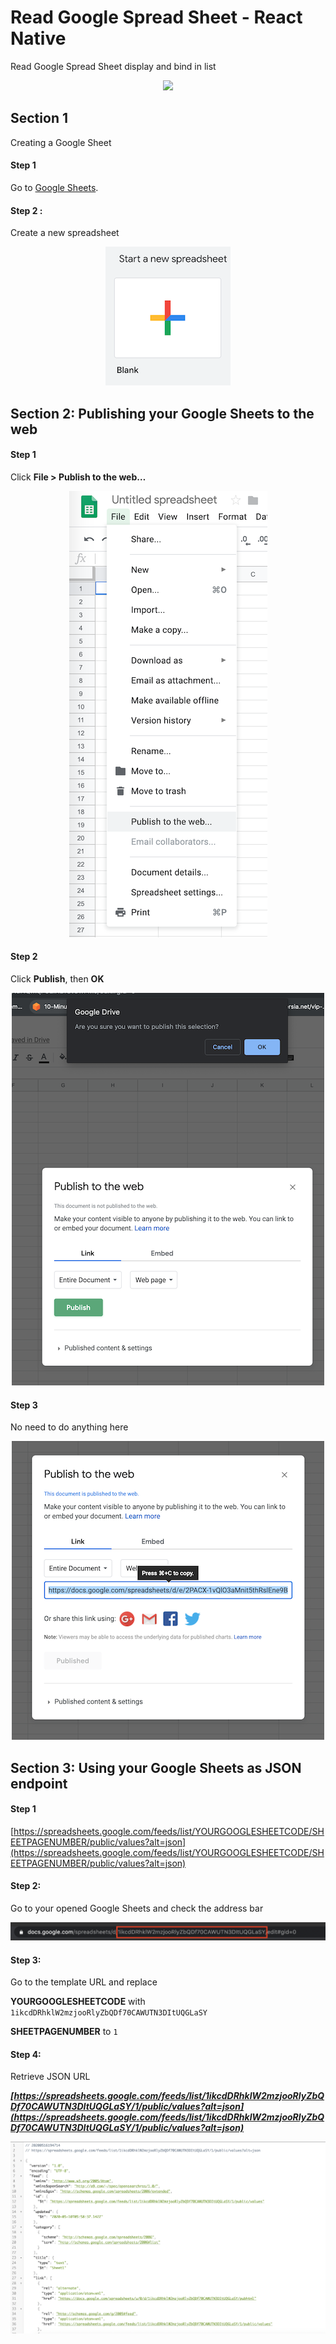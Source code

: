 # Read Google Spread Sheet - React Native 

Read Google Spread Sheet display and bind in list

<p align="center">
  <img src="https://github.com/MehulKK/React_Native_Read_Google_Sheet/blob/master/image/demo.gif">
</p>

## Section 1
Creating a Google Sheet

####  Step 1 
Go to [Google Sheets](https://docs.google.com/spreadsheets/u/0/).

#### Step 2 : 
Create a new spreadsheet

<p align="center">
  <img src="https://github.com/MehulKK/React_Native_Read_Google_Sheet/blob/master/image/create.png">
</p>

## Section 2: Publishing your Google Sheets to the web

####  Step 1 
Click **File > Publish to the web…**

<p align="center">
  <img src="https://github.com/MehulKK/React_Native_Read_Google_Sheet/blob/master/image/file.png">
</p>

#### Step 2
Click **Publish**, then **OK**

<p align="center">
  <img src="https://github.com/MehulKK/React_Native_Read_Google_Sheet/blob/master/image/publish_web_0.png">
</p>

#### Step 3
No need to do anything here

<p align="center">
  <img src="https://github.com/MehulKK/React_Native_Read_Google_Sheet/blob/master/image/publish_web.png">
</p>


## Section 3: Using your Google Sheets as JSON endpoint
#### Step 1


[https://spreadsheets.google.com/feeds/list/YOURGOOGLESHEETCODE/SHEETPAGENUMBER/public/values?alt=json](https://spreadsheets.google.com/feeds/list/YOURGOOGLESHEETCODE/SHEETPAGENUMBER/public/values?alt=json)

#### Step 2:

Go to your opened Google Sheets and check the address bar

<p align="center">
  <img src="https://github.com/MehulKK/React_Native_Read_Google_Sheet/blob/master/image/address_bar_1.png">
</p>


#### Step 3:

Go to the template URL and replace

**YOURGOOGLESHEETCODE** with ```1ikcdDRhklW2mzjooRlyZbQDf70CAWUTN3DItUQGLaSY```

**SHEETPAGENUMBER** to ```1```

#### Step 4:

Retrieve JSON URL

***[https://spreadsheets.google.com/feeds/list/1ikcdDRhklW2mzjooRlyZbQDf70CAWUTN3DItUQGLaSY/1/public/values?alt=json](https://spreadsheets.google.com/feeds/list/1ikcdDRhklW2mzjooRlyZbQDf70CAWUTN3DItUQGLaSY/1/public/values?alt=json)***

<p align="center">
  <img src="https://github.com/MehulKK/React_Native_Read_Google_Sheet/blob/master/image/json.png">
</p>
